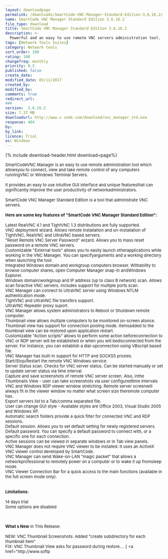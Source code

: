 ```yaml
---
layout: downloadpage
permalink: /downloads/SmartCode-VNC-Manager-Standard-Edition-3,6,16,2/
name: SmartCode VNC Manager Standard Edition 3.6.16.2
file_type: download
title: SmartCode VNC Manager Standard Edition 3.6.16.2
description: >-
  Powerful and an easy to use remote VNC servers administration tool.
tags: [Network Tools Suites]
category: Network tools
sort_order: 100
rating: 100
changefreq: monthly
priority: 0.5
published: false
create_date: 
modified_date: 03/11/2017
created_by: 
modified_by: 
comments: true
redirect_url: 
### 
version:  3.6.16.2
size: 7.37 MB
downloadurl: http://www.s code.com/download/vnc_manager_std.exe
response: 404
by: 
by_link: 
licence: Trial 
os: Windows
---
```


{% include download-header.html download=page%}

<p style="fix-download-text !important">
<p><font size="2"><p>SmartCodeVNC Manager is an easy to use remote administration tool which allowsyou to connect, view and take remote control of any computers runningVNC or Windows Terminal Servers. <br />
<br />
It provides an easy to use intuitive GUI interface and unique featuresthat can significantly improve the user productivity of networkadministrators. <br />
<br />
SmartCode VNC Manager Standard Edition is a tool that administrate VNC servers.<br />
<br />
<span><strong>Here are some key features of "SmartCode VNC Manager Standard Edition":</strong></span><br />
<br />
Latest RealVNC 4.1 and TightVNC 1.3 distributions are fully supported.<br />
VNC deployment wizard. Allows remote installation and un-installation of TightVNC, RealVNC and UltraVNC based servers.<br />
"Reset Remote VNC Server Password" wizard. Allows you to mass reset password on a remote VNC servers. <br />
Customizable "External tools" allows you to easily launch otherapplications while working in the VNC Manager. You can specifyarguments and a working directory when launching the tool.<br />
Integrated Windows domain and workgroup computers browser. Withability to browse computer shares, open Computer Manager snap-in andWindows Explorer.<br />
Windows domain/workgroup and IP address (up to class B network) scan. Allows scan foractive VNC servers. Includes support for multiple ports scan.<br />
VNC Manager can connect to UltraVNC server using Windows NTLM authentication mode.<br />
TightVNC and UltraVNC file transfers support.<br />
UltraVNC Repeater proxy suport.<br />
VNC Manager allows system administrators to Reboot or Shutdown remote computer.<br />
Thumbnail view allows multiple computers to be monitored on-screen atonce. Thumbnail view has support for connection pooling mode. Itemsadded to the thumbnail view can be restored upon application restart.<br />
Customizable "Action scripts" allows to perform some action beforeconnection to VNC or RDP server will be established or when you will bedisconnected from the server. For instance, you can establish a dial-upconnection using VBscript based file.<br />
VNC Manager has built-in support for HTTP and SOCKS5 proxies.<br />
Start/Stop/Restart the remote VNC Windows service.<br />
Server Status scan. Checks for VNC server status. Can be started manually or set to update server status via time interval.<br />
Capture and save screenshots of remote VNC server screen. Also, inthe Thumbnails View - user can take screenshots via user configuredtime intervals<br />
VNC and Windows RDP viewer window stretching. Remote server screenwill always fit in the viewer window no matter what screen size theremote computer has.<br />
Export servers list to a Tab/comma separated file.<br />
User can change GUI style - Available styles are Office 2003, Visual Studio 2005 and Windows XP.<br />
Automatic search folders provide a quick filter for connected VNC and RDP sessions.<br />
Default session. Allows you to set default setting for newly registered servers.<br />
Default password. You can specify a default password to connect with, or a specific one for each connection.<br />
Active sessions can be viewed in separate windows or in Tab view panels.<br />
VNC Manager does not require VNC viewer to be installed. It uses an ActiveX VNC viewer control developed by SmartCode.<br />
VNC Manager can send Wake-on-LAN "magic packet" that allows a networkprofessional to remotely power on a computer or to wake it up fromsleep mode.<br />
VNC Viewer Connection Bar for a quick access to the main functions (available in the full screen mode only).<br />
<br />
<br />
<span><strong>Limitations:</strong></span><br />
<br />
14 days trial<br />
Some options are disabled<br />
</p>
<div class="celltext_big"><br />
<br />
<strong>What s New</strong> in This Release:<br />
<br />
NEW: VNC Thumbnail Screenshots: Added "create subdirectory for each thumbnail item" <br />
FIX: VNC Thumbnail View asks for password during restore.... [ &lt;a href="http://www.softp</div></p></p>
